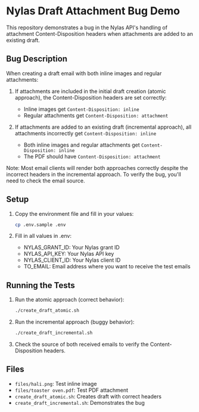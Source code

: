 # Nylas Draft Attachment Bug Demo

This repository demonstrates a bug in the Nylas API's handling of attachment Content-Disposition headers when attachments are added to an existing draft.

## Bug Description

When creating a draft email with both inline images and regular attachments:

1. If attachments are included in the initial draft creation (atomic approach), the Content-Disposition headers are set correctly:
   - Inline images get `Content-Disposition: inline`
   - Regular attachments get `Content-Disposition: attachment`

2. If attachments are added to an existing draft (incremental approach), all attachments incorrectly get `Content-Disposition: inline`
   - Both inline images and regular attachments get `Content-Disposition: inline`
   - The PDF should have `Content-Disposition: attachment`

Note: Most email clients will render both approaches correctly despite the incorrect headers in the incremental approach. To verify the bug, you'll need to check the email source.

## Setup

1. Copy the environment file and fill in your values:
   ```bash
   cp .env.sample .env
   ```

2. Fill in all values in .env:
   - NYLAS_GRANT_ID: Your Nylas grant ID
   - NYLAS_API_KEY: Your Nylas API key
   - NYLAS_CLIENT_ID: Your Nylas client ID
   - TO_EMAIL: Email address where you want to receive the test emails

## Running the Tests

1. Run the atomic approach (correct behavior):
   ```bash
   ./create_draft_atomic.sh
   ```

2. Run the incremental approach (buggy behavior):
   ```bash
   ./create_draft_incremental.sh
   ```

3. Check the source of both received emails to verify the Content-Disposition headers.

## Files

- `files/hali.png`: Test inline image
- `files/toaster oven.pdf`: Test PDF attachment
- `create_draft_atomic.sh`: Creates draft with correct headers
- `create_draft_incremental.sh`: Demonstrates the bug
